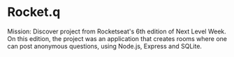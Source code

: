 # Rocket.q
Mission: Discover project from Rocketseat's 6th edition of Next Level Week.
On this edition, the project was an application that creates rooms where one can post anonymous questions, using Node.js, Express and SQLite.
